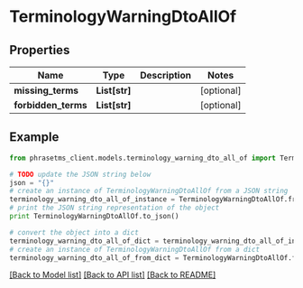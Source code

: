 # TerminologyWarningDtoAllOf

## Properties

| Name                | Type          | Description | Notes      |
| ------------------- | ------------- | ----------- | ---------- |
| **missing_terms**   | **List[str]** |             | [optional] |
| **forbidden_terms** | **List[str]** |             | [optional] |

## Example

```python
from phrasetms_client.models.terminology_warning_dto_all_of import TerminologyWarningDtoAllOf

# TODO update the JSON string below
json = "{}"
# create an instance of TerminologyWarningDtoAllOf from a JSON string
terminology_warning_dto_all_of_instance = TerminologyWarningDtoAllOf.from_json(json)
# print the JSON string representation of the object
print TerminologyWarningDtoAllOf.to_json()

# convert the object into a dict
terminology_warning_dto_all_of_dict = terminology_warning_dto_all_of_instance.to_dict()
# create an instance of TerminologyWarningDtoAllOf from a dict
terminology_warning_dto_all_of_from_dict = TerminologyWarningDtoAllOf.from_dict(terminology_warning_dto_all_of_dict)
```

[[Back to Model list]](../README.md#documentation-for-models) [[Back to API list]](../README.md#documentation-for-api-endpoints) [[Back to README]](../README.md)

